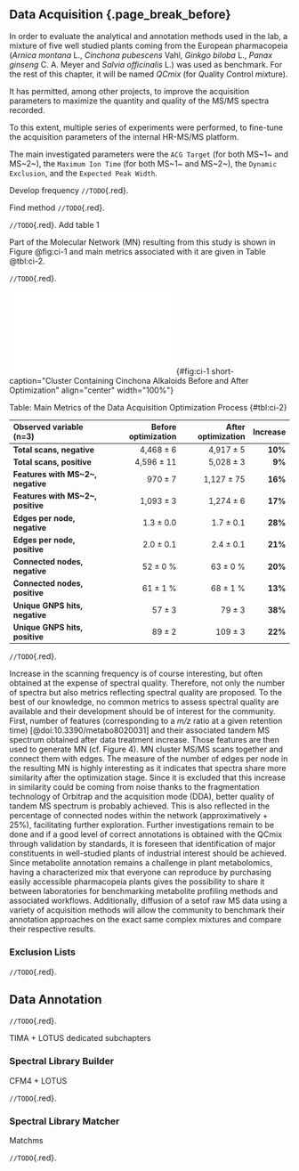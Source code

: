 ## Data Acquisition {.page_break_before}

In order to evaluate the analytical and annotation methods used in the lab, a mixture of five well studied plants coming from the European pharmacopeia (*Arnica montana* L., *Cinchona pubescens* Vahl, *Ginkgo biloba* L., *Panax ginseng* C. A. Meyer and *Salvia officinalis* L.) was used as benchmark.
For the rest of this chapter, it will be named *QCmix* (for *Q*uality *C*ontrol *mix*ture). 

It has permitted, among other projects, to improve the acquisition parameters to maximize the quantity and quality of the MS/MS spectra recorded.

To this extent, multiple series of experiments were performed, to fine-tune the acquisition parameters of the internal HR-MS/MS platform.

The main investigated parameters were the `ACG Target` (for both MS~1~ and MS~2~), the `Maximum Ion Time` (for both MS~1~ and MS~2~), the `Dynamic Exclusion`, and the `Expected Peak Width`.

Develop frequency `//TODO`{.red}.

Find method `//TODO`{.red}.

`//TODO`{.red}. Add table 1

Part of the Molecular Network (MN) resulting from this study is shown in Figure @fig:ci-1 and main metrics associated with it are given in Table @tbl:ci-2.

`//TODO`{.red}.

![**Cluster Containing Cinchona Alkaloids Before and After Optimization.** TODO](images/figure-tac-1.pdf "ci-1"){#fig:ci-1 short-caption="Cluster Containing Cinchona Alkaloids Before and After Optimization" align="center" width="100%"}

Table: Main Metrics of the Data Acquisition Optimization Process {#tbl:ci-2}

|**Observed variable (n=3)**      |**Before optimization**|**After optimization** |**Increase**|
|:-----------------------------------|---------------------:|---------------------:|----------:|
|**Total scans, negative**           | 4,468 ± 6            | 4,917 ± 5            | **10%**   |
|**Total scans, positive**           | 4,596 ± 11           | 5,028 ± 3            | **9%**    |
|**Features with MS~2~, negative**   | 970 ± 7              | 1,127 ± 75           | **16%**   |
|**Features with MS~2~, positive**   | 1,093 ± 3            | 1,274 ± 6            | **17%**   |
|**Edges per node, negative**        | 1.3 ± 0.0            | 1.7 ± 0.1            | **28%**   |
|**Edges per node, positive**        | 2.0 ± 0.1            | 2.4 ± 0.1            | **21%**   |
|**Connected nodes, negative**       | 52 ± 0 %             | 63 ± 0 %             | **20%**   |
|**Connected nodes, positive**       | 61 ± 1 %             | 68 ± 1 %             | **13%**   |
|**Unique GNPS hits, negative**      | 57 ± 3               | 79 ± 3               | **38%**   |
|**Unique GNPS hits, positive**      | 89 ± 2               | 109 ± 3              | **22%**   |

`//TODO`{.red}.

Increase in the scanning frequency is of course interesting, but often obtained at the expense of spectral quality.
Therefore, not only the number of spectra but also metrics reflecting spectral quality are proposed.
To the best of our knowledge, no common metrics to assess spectral quality are available and their development should be of interest for the community.
First, number of features (corresponding to a *m/z* ratio at a given retention time) [@doi:10.3390/metabo8020031] and their associated tandem MS spectrum obtained after data treatment increase.
Those features are then used to generate MN (cf. Figure 4).
MN cluster MS/MS scans together and connect them with edges.
The measure of the number of edges per node in the resulting MN is highly interesting as it indicates that spectra share more similarity after the optimization stage.
Since it is excluded that this increase in similarity could be coming from noise thanks to the fragmentation technology of Orbitrap and the acquisition mode (DDA), better quality of tandem MS spectrum is probably achieved.
This is also reflected in the percentage of connected nodes within the network (approximatively + 25%), facilitating further exploration.
Further investigations remain to be done and if a good level of correct annotations is obtained with the QCmix through validation by standards, it is foreseen that identification of major constituents in well-studied plants of industrial interest should be achieved.
Since metabolite annotation remains a challenge in plant metabolomics, having a characterized mix that everyone can reproduce by purchasing easily accessible pharmacopeia plants gives the possibility to share it between laboratories for benchmarking metabolite profiling methods and associated workflows.
Additionally, diffusion of a setof raw MS data using a variety of acquisition methods will allow the community to benchmark their annotation approaches on the exact same complex mixtures and compare their respective results.

### Exclusion Lists

`//TODO`{.red}.

## Data Annotation

`//TODO`{.red}.

TIMA + LOTUS dedicated subchapters

### Spectral Library Builder

CFM4 + LOTUS

`//TODO`{.red}.

### Spectral Library Matcher

Matchms

`//TODO`{.red}.